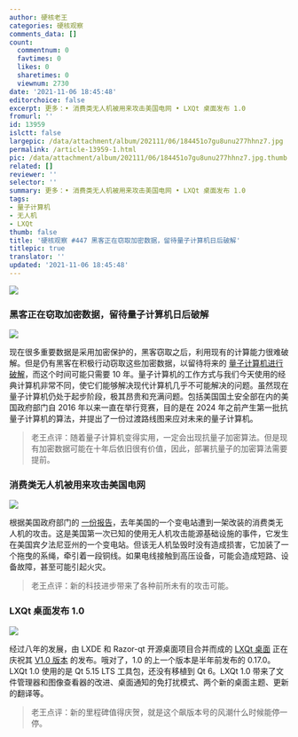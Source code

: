 ```yaml
---
author: 硬核老王
categories: 硬核观察
comments_data: []
count:
  commentnum: 0
  favtimes: 0
  likes: 0
  sharetimes: 0
  viewnum: 2730
date: '2021-11-06 18:45:48'
editorchoice: false
excerpt: 更多：• 消费类无人机被用来攻击美国电网 • LXQt 桌面发布 1.0
fromurl: ''
id: 13959
islctt: false
largepic: /data/attachment/album/202111/06/184451o7gu8unu277hhnz7.jpg
permalink: /article-13959-1.html
pic: /data/attachment/album/202111/06/184451o7gu8unu277hhnz7.jpg.thumb.jpg
related: []
reviewer: ''
selector: ''
summary: 更多：• 消费类无人机被用来攻击美国电网 • LXQt 桌面发布 1.0
tags:
- 量子计算机
- 无人机
- LXQt
thumb: false
title: '硬核观察 #447 黑客正在窃取加密数据，留待量子计算机日后破解'
titlepic: true
translator: ''
updated: '2021-11-06 18:45:48'
---
```


![](/data/attachment/album/202111/06/184451o7gu8unu277hhnz7.jpg)


### 黑客正在窃取加密数据，留待量子计算机日后破解


![](/data/attachment/album/202111/06/184502ggpc8g6m7kogcqq8.jpg)


现在很多重要数据是采用加密保护的，黑客窃取之后，利用现有的计算能力很难破解。但是仍有黑客在积极行动窃取这些加密数据，以留待将来的 [量子计算机进行破解](https://www.technologyreview.com/2021/11/03/1039171/hackers-quantum-computers-us-homeland-security-cryptography/)，而这个时间可能只需要 10 年。量子计算机的工作方式与我们今天使用的经典计算机非常不同，使它们能够解决现代计算机几乎不可能解决的问题。虽然现在量子计算机仍处于起步阶段，极其昂贵和充满问题。包括美国国土安全部在内的美国政府部门自 2016 年以来一直在举行竞赛，目的是在 2024 年之前产生第一批抗量子计算机的算法，并提出了一份过渡路线图来应对未来的量子计算机。



> 
> 老王点评：随着量子计算机变得实用，一定会出现抗量子加密算法。但是现有加密数据可能在十年后依旧很有价值，因此，部署抗量子的加密算法需要提前。
> 
> 
> 


### 消费类无人机被用来攻击美国电网


![](/data/attachment/album/202111/06/184519q1c50or9p5u778m0.jpg)


根据美国政府部门的 [一份报告](https://www.newscientist.com/article/2296480-drone-used-in-attack-on-us-electrical-grid-last-year-report-reveals/)，去年美国的一个变电站遭到一架改装的消费类无人机的攻击。这是美国第一次已知的使用无人机攻击能源基础设施的事件，它发生在美国宾夕法尼亚州的一个变电站。但该无人机坠毁时没有造成损害，它加装了一个拖曳的系绳，牵引着一段铜线。如果电线接触到高压设备，可能会造成短路、设备故障，甚至可能引起火灾。



> 
> 老王点评：新的科技进步带来了各种前所未有的攻击可能。
> 
> 
> 


### LXQt 桌面发布 1.0


![](/data/attachment/album/202111/06/184532vlmg5y5gw4ogv5vq.jpg)


经过八年的发展，由 LXDE 和 Razor-qt 开源桌面项目合并而成的 [LXQt 桌面](https://lxqt-project.org/) 正在庆祝其 [V1.0 版本](https://github.com/lxqt/lxqt/releases/tag/1.0.0) 的发布。哦对了，1.0 的上一个版本是半年前发布的 0.17.0。LXQt 1.0 使用的是 Qt 5.15 LTS 工具包，还没有移植到 Qt 6。LXQt 1.0 带来了文件管理器和图像查看器的改进、桌面通知的免打扰模式、两个新的桌面主题、更新的翻译等。



> 
> 老王点评：新的里程碑值得庆贺，就是这个飙版本号的风潮什么时候能停一停。
> 
> 
>